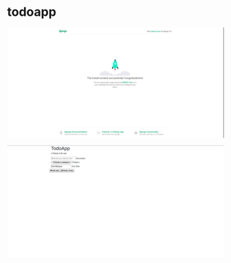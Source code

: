 # todoapp
![Install Success](https://github.com/SalamahK/todoapp/blob/master/todo_1.png)

![It Worked](https://github.com/SalamahK/todoapp/blob/master/todo_2.png)
